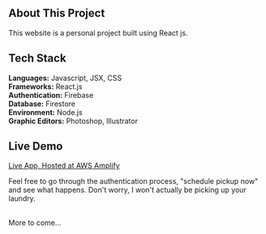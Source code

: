 
## About This Project

This website is a personal project built using React js. 

## Tech Stack

**Languages:** Javascript, JSX, CSS   
**Frameworks:** React.js  
**Authentication:** Firebase  
**Database:** Firestore  
**Environment:** Node.js    
**Graphic Editors:** Photoshop, Illustrator 

## Live Demo  

[Live App, Hosted at AWS Amplify](https://main.dy26trllym22n.amplifyapp.com/) 

Feel free to go through the authentication process, "schedule pickup now" and see what happens. Don't worry, I won't actually be picking up your laundry.
<br />
<br />

More to come...
